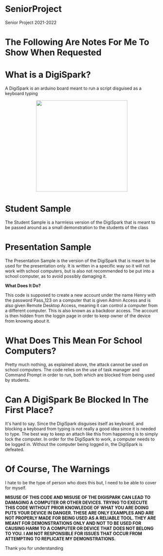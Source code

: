 # SeniorProject

Senior Project 2021-2022

# The Following Are Notes For Me To Show When Requested

# What is a DigiSpark?

A DigiSpark is an arduino board meant to run a script disguised as a keyboard typing
<p align="center">
<img src="https://electropeak.com/pub/media/catalog/product/cache/fa232c603e0403143aafcf902b42df2f/_/a/_a_r_ard-01-017-1.jpg" width="300" height="300">
</p>

# Student Sample

The Student Sample is a harmless version of the DigiSpark that is meant to be passed around as a small demonstration to the students of the class

# Presentation Sample

The Presentation Sample is the version of the DigiSpark that is meant to be used for the presentation only. It is written in a specific way so it will not work with school computers, but is also not recommended to be put into a school computer, as to avoid possibly damaging it.

<b> What Does It Do? </b>

This code is supposed to create a new account under the name Henry with the password Pass_123 on a computer that is given Admin Access and is also given Remote Desktop Access, meaning it can control a computer from a different computer. This is also known as a backdoor access. The account is then hidden from the loggin page in order to keep owner of the device from knowing about it.

# What Does This Mean For School Computers?

Pretty much nothing, as explained above, the attack cannot be used on school computers. The code relies on the use of task manager and Command Prompt in order to run, both which are blocked from being used by students.

# Can A DigiSpark Be Blocked In The First Place?

It's hard to say. Since the DigiSpark disguises itself as keyboard, and blocking a keyboard from typing is not really a good idea since it is needed to type. The best way to keep an attach like this from happening is to simply lock the computer. In order for the DigiSpark to work, a computer needs to be logged in. Without the computer being logged in, the DigiSpark is defeated.

# Of Course, The Warnings

I hate to be the type of person who does this but, I need to be able to cover for myself.

<b>
  MISUSE OF THIS CODE AND MISUSE OF THE DIGISPARK CAN LEAD TO DAMAGING A COMPUTER OR OTHER DEVICES. TRYING TO EXECUTE THIS CODE WITHOUT PRIOR KNOWLEDGE OF WHAT YOU ARE DOING PUTS YOUR DEVICE IN DANGER. THESE ARE ONLY EXAMPLES AND ARE NOT PROPERLY MADE FOR BEING USED AS A RELIABLE TOOL. THEY ARE MEANT FOR DEMONSTRATIONS ONLY AND NOT TO BE USED FOR CAUSING HARM TO A COMPUTER OR DEVICE THAT DOES NOT BELONG TO YOU. I AM NOT RESPONSIBLE FOR ISSUES THAT OCCUR FROM ATTEMPTING TO REPLICATE MY DEMONSTRATIONS.
</b>

Thank you for understanding
  
  
